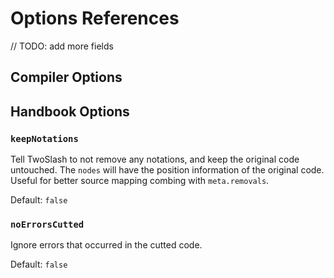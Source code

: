 # Options References

// TODO: add more fields

## Compiler Options

## Handbook Options

### `keepNotations`

Tell TwoSlash to not remove any notations, and keep the original code untouched. The `nodes` will have the position information of the original code. Useful for better source mapping combing with `meta.removals`.

Default: `false`

### `noErrorsCutted`

Ignore errors that occurred in the cutted code.

Default: `false`
